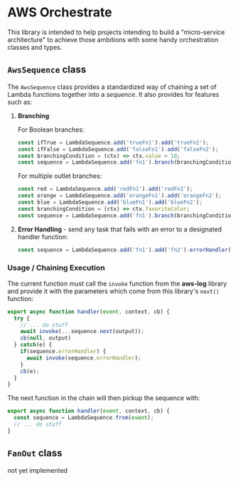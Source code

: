 # AWS Orchestrate

This library is intended to help projects intending to build a "micro-service architecture" to achieve those ambitions with some handy orchestration classes and types.

## `AwsSequence` class

The `AwsSequence` class provides a standardized way of chaining a set of Lambda functions together into a _sequence_. It also provides for features such as:

1. **Branching**

     For Boolean branches:

      ```typescript
      const ifTrue = LambdaSequence.add('trueFn1').add('trueFn2');
      const ifFalse = LambdaSequence.add('falseFn1').add('falseFn2');
      const branchingCondition = (ctx) => ctx.value > 10;
      const sequence = LambdaSequence.add('fn1').branch(branchingCondition, ifTrue, ifFalse);
      ```

    For multiple outlet branches:

      ```typescript
      const red = LambdaSequence.add('redFn1').add('redFn2');
      const orange = LambdaSequence.add('orangeFn1').add('orangeFn2');
      const blue = LambdaSequence.add('blueFn1').add('blueFn2');
      const branchingCondition = (ctx) => ctx.favoriteColor;
      const sequence = LambdaSequence.add('fn1').branch(branchingCondition, { red, orange, blue });
      ```

2. **Error Handling** - send any task that fails with an error to a designated handler function:

    ```typescript
    const sequence = LambdaSequence.add('fn1').add('fn2').errorHandler('errFn');
    ```

### Usage / Chaining Execution

The current function must call the `invoke` function from the **aws-log** library and provide it with the parameters which come from this library's `next()` function:

```typescript
export async function handler(event, context, cb) {
  try {
    // ... do stuff
    await invoke(...sequence.next(output));
    cb(null, output)
  } catch(e) {
    if(sequence.errorHandler) {
      await invoke(sequence.errorHandler);
    }
    cb(e);
  }
}
```

The next function in the chain will then pickup the sequence with:

```typescript
export async function handler(event, context, cb) {
  const sequence = LambdaSequence.from(event);
  // ... do stuff
}
```

## `FanOut` class

not yet implemented